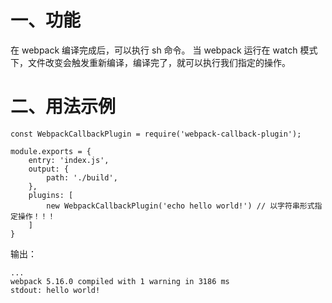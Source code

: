 # 一、功能
在 webpack 编译完成后，可以执行 sh 命令。
当 webpack 运行在 watch 模式下，文件改变会触发重新编译，编译完了，就可以执行我们指定的操作。

# 二、用法示例

```
const WebpackCallbackPlugin = require('webpack-callback-plugin');

module.exports = {
    entry: 'index.js',
    output: {
        path: './build',
    },
    plugins: [
        new WebpackCallbackPlugin('echo hello world!') // 以字符串形式指定操作！！！
    ]
}
```
输出：
```
...
webpack 5.16.0 compiled with 1 warning in 3186 ms
stdout: hello world!
```